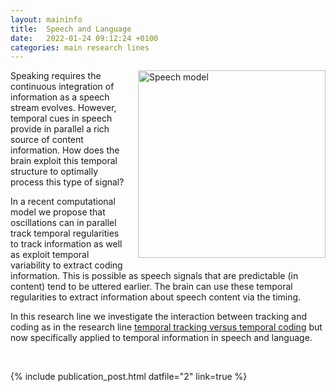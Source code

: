 ```yaml
---
layout: maininfo
title:  Speech and Language
date:   2022-01-24 09:12:24 +0100
categories: main research lines
---
```


<img src="{{ site.baseurl }}/assets/images/E002_Fig1_Model-01.png" title="Speech model" alt="Speech model" width="300" align=right style="padding-left:10pt; padding-bottom:10pt"/>

Speaking requires the continuous integration of information as a speech stream evolves. However, temporal cues in speech provide in parallel a rich source of content information. How does the brain exploit this temporal structure to optimally process this type of signal?

In a recent computational model we propose that oscillations can in parallel track temporal regularities to track information as well as exploit temporal variability to extract coding information. This is possible as speech signals that are predictable (in content) tend to be uttered earlier. The brain can use these temporal regularities to extract information about speech content via the timing.

In this research line we investigate the interaction between tracking and coding as in the research line [temporal tracking versus temporal coding](/main/research/lines/2022/01/24/tracking-versus-coding.html) but now specifically applied to temporal information in speech and language.

<br>

{% include publication_post.html datfile="2" link=true %}
